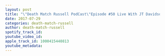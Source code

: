 ```yaml
---
layout: post
title: "\"Death Match Russell PodCast\"Episode #50 Live With JT Davidson\"!CZW RockStarProWrestling! Tune in!"
date: 2017-07-29
categories: death-match-russell
author: death-match-russell
spotify_track_id: 
youtube_video_id: 
apple_track_id: 1000415440813
youtube_metadata: 
---
```

